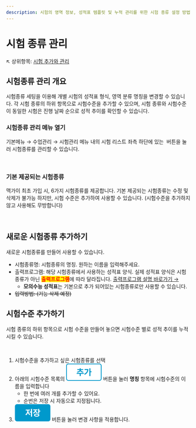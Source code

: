 ```yaml
---
description: 시험의 영역 정보, 성적표 템플릿 및 누적 관리를 위한 시험 종류 설정 방법
---
```


# 시험 종류 관리

↖ 상위항목: [시험 추가와 관리](./)

## 시험종류 관리 개요

시험종류 세팅을 이용해 개별 시험의 성적표 형식, 영역 분류 명칭을 변경할 수 있습니다. 각 시험 종류의 하위 항목으로 시험수준을 추가할 수 있으며, 시험 종류와 시험수준이 동일한 시험은 진행 날짜 순으로 성적 추이를 확인할 수 있습니다.&#x20;

### 시험종류 관리 메뉴 열기

기본메뉴 → 수업관리 → 시험관리 메뉴 내의 시험 리스트 좌측 하단에 있는 <img src="../../.gitbook/assets/btn_시험종류 (1).png" alt="" data-size="line"> 버튼을 눌러 시험종류를 관리할 수 있습니다.

<figure><img src="../../.gitbook/assets/시험종류설정.png" alt=""><figcaption></figcaption></figure>

### 기본 제공되는 시험종류

맥가이 최초 가입 시, 6가지 시험종류를 제공합니다. 기본 제공되는 시험종류는 수정 및 삭제가 불가능 하지만, 시험 수준은 추가하여 사용할 수 있습니다. (시험수준을 추가하지 않고 사용해도 무방합니다)

<div align="left">

<figure><img src="../../.gitbook/assets/기본시험종류.png" alt=""><figcaption></figcaption></figure>

</div>

## 새로운 시험종류 추가하기

새로운 시험종류를 만들어 사용할 수 있습니다.

* 시험종류명: 시험종류의 명칭. 원하는 이름을 입력해주세요.
* 출력프로그램: 해당 시험종류에서 사용하는 성적표 양식. 실제 성적표 양식은 시험종류가 아닌 <mark style="color:red;">**출력프로그램**</mark>에 따라 달라집니다. [출력프로그램 설명 바로가기 →](form.md)
  * **모의수능 성적표**는 기본으로 추가 되어있는 시험종류로만 사용할 수 있습니다.
* ~~입력방법: (기능 삭제 예정)~~

## 시험수준 추가하기

시험 종류의 하위 항목으로 시험 수준을 만들어 놓으면 시험수준 별로 성적 추이를 누적시킬 수 있습니다.

<figure><img src="../../.gitbook/assets/시험수준 추가하기.png" alt=""><figcaption></figcaption></figure>

1. 시험수준을 추가하고 싶은 시험종류를 선택
2. 아래의 시험수준 목록의 <img src="../../.gitbook/assets/btn_추가.png" alt="" data-size="line"> 버튼을 눌러 **명칭** 항목에 시험수준의 이름을 입력합니다&#x20;
   * 한 번에 여러 개를 추가할 수 있어요.
   * 순번은 저장 시 자동으로 지정됩니다.
3. <img src="../../.gitbook/assets/btn_save.png" alt="" data-size="line"> 버튼을 눌러 변경 사항을 적용합니다.

